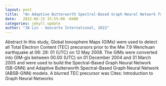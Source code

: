 ```yaml
---
layout: post
title:  "An Adaptive Butterworth Spectral-Based Graph Neural Network for Detecting Ionospheric Total Electron Content Precursor Prior to the Wenchuan Earthquake on 12 "
date:   2022-06-15 15:55:00 -0400
categories: jekyll update
author: "JW Lin - Geocarto International, 2022"
---
```

Abstract In this study, Global Ionosphere Maps (GIMs) were used to detect all Total Electron Content (TEC) precursors prior to the Mw 7.9 Wenchuan earthquake at 06: 28: 01 (UTC) on 12 May 2008. The GIMs were converted into GIM-gis between 00.00 (UTC) on 01 December 2004 and 31 March 2005 and were used to build the Spectral-Based Graph Neural Network (SB-GNN) and Adaptive Butterworth Spectral-Based Graph Neural Network (ABSB-GNN) models. A blurred TEC precursor was  Cites: Introduction to Graph Neural Networks